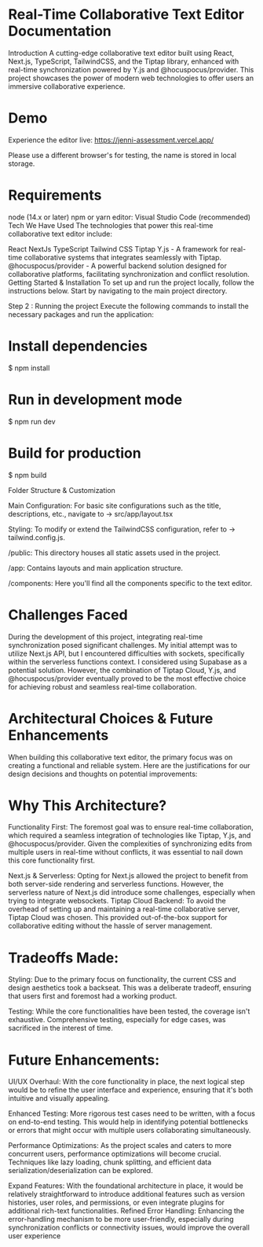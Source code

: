 # Real-Time Collaborative Text Editor Documentation
Introduction
A cutting-edge collaborative text editor built using React, Next.js, TypeScript, TailwindCSS, and the Tiptap library, enhanced with real-time synchronization powered by Y.js and @hocuspocus/provider. This project showcases the power of modern web technologies to offer users an immersive collaborative experience.

# Demo
Experience the editor live: https://jenni-assessment.vercel.app/

Please use a different browser's for testing, the name is stored in local storage.

# Requirements
node (14.x or later)
npm or yarn
editor: Visual Studio Code (recommended)
Tech We Have Used
The technologies that power this real-time collaborative text editor include:

React
NextJs
TypeScript
Tailwind CSS
Tiptap
Y.js - A framework for real-time collaborative systems that integrates seamlessly with Tiptap.
@hocuspocus/provider - A powerful backend solution designed for collaborative platforms, facilitating synchronization and conflict resolution.
Getting Started & Installation
To set up and run the project locally, follow the instructions below. Start by navigating to the main project directory.

Step 2 : Running the project
Execute the following commands to install the necessary packages and run the application:

# Install dependencies
$ npm install

# Run in development mode
$ npm run dev

# Build for production
$ npm build


Folder Structure & Customization

Main Configuration: For basic site configurations such as the title, descriptions, etc., navigate to -> src/app/layout.tsx

Styling: To modify or extend the TailwindCSS configuration, refer to -> tailwind.config.js.

/public: This directory houses all static assets used in the project.

/app: Contains layouts and main application structure.

/components: Here you'll find all the components specific to the text editor.

# Challenges Faced
During the development of this project, integrating real-time synchronization posed significant challenges. My initial attempt was to utilize Next.js API, but I encountered difficulties with sockets, specifically within the serverless functions context. I considered using Supabase as a potential solution. However, the combination of Tiptap Cloud, Y.js, and @hocuspocus/provider eventually proved to be the most effective choice for achieving robust and seamless real-time collaboration.

# Architectural Choices & Future Enhancements
When building this collaborative text editor, the primary focus was on creating a functional and reliable system. Here are the justifications for our design decisions and thoughts on potential improvements:

# Why This Architecture?
Functionality First: The foremost goal was to ensure real-time collaboration, which required a seamless integration of technologies like Tiptap, Y.js, and @hocuspocus/provider. Given the complexities of synchronizing edits from multiple users in real-time without conflicts, it was essential to nail down this core functionality first.

Next.js & Serverless: Opting for Next.js allowed the project to benefit from both server-side rendering and serverless functions. However, the serverless nature of Next.js did introduce some challenges, especially when trying to integrate websockets.
Tiptap Cloud Backend: To avoid the overhead of setting up and maintaining a real-time collaborative server, Tiptap Cloud was chosen. This provided out-of-the-box support for collaborative editing without the hassle of server management.

# Tradeoffs Made:
Styling: Due to the primary focus on functionality, the current CSS and design aesthetics took a backseat. This was a deliberate tradeoff, ensuring that users first and foremost had a working product.

Testing: While the core functionalities have been tested, the coverage isn't exhaustive. Comprehensive testing, especially for edge cases, was sacrificed in the interest of time.

# Future Enhancements:
UI/UX Overhaul: With the core functionality in place, the next logical step would be to refine the user interface and experience, ensuring that it's both intuitive and visually appealing.

Enhanced Testing: More rigorous test cases need to be written, with a focus on end-to-end testing. This would help in identifying potential bottlenecks or errors that might occur with multiple users collaborating simultaneously.

Performance Optimizations: As the project scales and caters to more concurrent users, performance optimizations will become crucial. Techniques like lazy loading, chunk splitting, and efficient data serialization/deserialization can be explored.

Expand Features: With the foundational architecture in place, it would be relatively straightforward to introduce additional features such as version histories, user roles, and permissions, or even integrate plugins for additional rich-text functionalities.
Refined Error Handling: Enhancing the error-handling mechanism to be more user-friendly, especially during synchronization conflicts or connectivity issues, would improve the overall user experience

